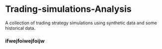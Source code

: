# Trading-simulations-Analysis
A collection of trading strategy simulations using synthetic data and some historical data.
### ifwejfoiwejfoijw
